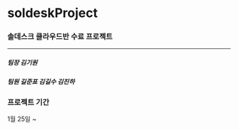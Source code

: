 # soldeskProject
### 솔데스크 클라우드반 수료 프로젝트

---
##### 팀장 김기원
##### 팀원 길준표 김길수 김진하
 
### 프로젝트 기간

1월 25일 ~
